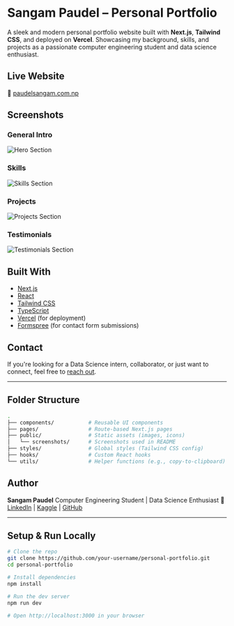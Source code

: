 # Sangam Paudel – Personal Portfolio

 A sleek and modern personal portfolio website built with **Next.js**, **Tailwind CSS**, and deployed on **Vercel**.
Showcasing my background, skills, and projects as a passionate computer engineering student and data science enthusiast.

##  Live Website

🔗 [paudelsangam.com.np](https://paudelsangam.com.np)

##  Screenshots

###  General Intro

![Hero Section](./public/screenshots/hero-section.png)

### Skills 

![Skills Section](./public/screenshots/skills-section.png)

###  Projects 

![Projects Section](./public/screenshots/projects-section.png)

###  Testimonials 

![Testimonials Section](./public/screenshots/testimonials-section.png)

##  Built With

* [Next.js](https://nextjs.org/)
* [React](https://reactjs.org/)
* [Tailwind CSS](https://tailwindcss.com/)
* [TypeScript](https://www.typescriptlang.org/)
* [Vercel](https://vercel.com) (for deployment)
* [Formspree](https://formspree.io) (for contact form submissions)

##  Contact

If you're looking for a Data Science intern, collaborator, or just want to connect, feel free to [reach out](mailto:sangampaudel530@gmail.com).

---

##  Folder Structure

```bash
.
├── components/           # Reusable UI components
├── pages/                # Route-based Next.js pages
├── public/               # Static assets (images, icons)
│   └── screenshots/      # Screenshots used in README
├── styles/               # Global styles (Tailwind CSS config)
├── hooks/                # Custom React hooks
└── utils/                # Helper functions (e.g., copy-to-clipboard)
```

## Author

**Sangam Paudel**
 Computer Engineering Student |  Data Science Enthusiast
🔗 [LinkedIn](https://www.linkedin.com/in/sangampaudel530) | [Kaggle](https://www.kaggle.com/sangampaudel530) | [GitHub](https://github.com/sangampaudel530)

---

##  Setup & Run Locally

```bash
# Clone the repo
git clone https://github.com/your-username/personal-portfolio.git
cd personal-portfolio

# Install dependencies
npm install

# Run the dev server
npm run dev

# Open http://localhost:3000 in your browser
```

